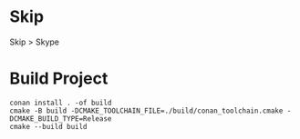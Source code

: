 # Skip
Skip > Skype

# Build Project

```
conan install . -of build
cmake -B build -DCMAKE_TOOLCHAIN_FILE=./build/conan_toolchain.cmake -DCMAKE_BUILD_TYPE=Release
cmake --build build
```
